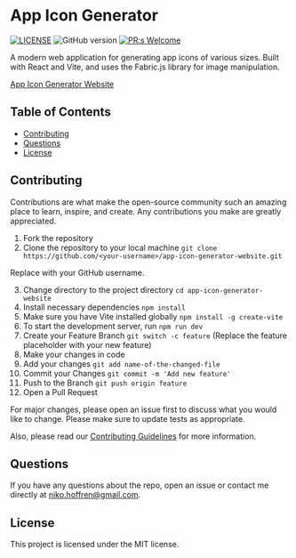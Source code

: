 # App Icon Generator

[![LICENSE](https://img.shields.io/badge/license-MIT-blue.svg)](LICENSE)
![GitHub version](https://badge.fury.io/gh/nikohoffren%2app-icon-generator-website.svg)
[![PR:s Welcome](https://img.shields.io/badge/PR:s-Welcome-brightgreen.svg)](https://github.com/nikohoffren/puck-hub/pulls)

A modern web application for generating app icons of various sizes. Built with React and Vite, and uses the Fabric.js library for image manipulation.

[App Icon Generator Website](https://app-icon-generator.netlify.app)

## Table of Contents

-   [Contributing](#contributing)
-   [Questions](#questions)
-   [License](#license)

## Contributing

Contributions are what make the open-source community such an amazing place to learn, inspire, and create. Any contributions you make are greatly appreciated.

1. Fork the repository
2. Clone the repository to your local machine `git clone https://github.com/<your-username>/app-icon-generator-website.git`

Replace <your-username> with your GitHub username.

3. Change directory to the project directory `cd app-icon-generator-website`
4. Install necessary dependencies `npm install`
5. Make sure you have Vite installed globally `npm install -g create-vite`
6. To start the development server, run `npm run dev`
7. Create your Feature Branch `git switch -c feature` (Replace the feature placeholder with your new feature)
8. Make your changes in code
9. Add your changes `git add name-of-the-changed-file`
10. Commit your Changes `git commit -m 'Add new feature'`
11. Push to the Branch `git push origin feature`
12. Open a Pull Request

For major changes, please open an issue first to discuss what you would like to change. Please make sure to update tests as appropriate.

Also, please read our [Contributing Guidelines](CONTRIBUTING.md) for more information.

## Questions

If you have any questions about the repo, open an issue or contact me directly at niko.hoffren@gmail.com.

## License

This project is licensed under the MIT license.
